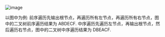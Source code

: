 ![image](https://github.com/FudoJun/Data-Structure/assets/54784415/bbb41c4a-2c91-41b4-9ccd-7a6efe5b6b38)

以图中为例:
前序遍历先输出根节点，再遍历所有左节点，再遍历所有右节点，图中的二叉树前序遍历结果为 ABDECF.
中序遍历先遍历左节点，再输出根节点，然后遍历右节点，图中的二叉树中序遍历结果为 DBEACF.
